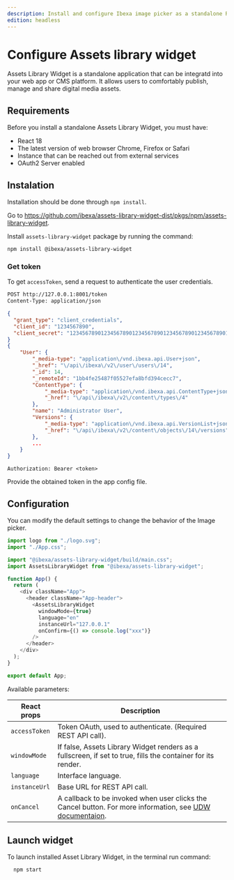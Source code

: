 ```yaml
---
description: Install and configure Ibexa image picker as a standalone React application.
edition: headless
---
```


# Configure Assets library widget

Assets Library Widget is a standalone application that can be integratd 
into your web app or CMS platform. It allows users to comfortably publish, manage and share digital media assets.

## Requirements

Before you install a standalone Assets Library Widget, you must have:

- React 18
- The latest version of web browser Chrome, Firefox or Safari
- Instance that can be reached out from external services
- OAuth2 Server enabled

## Instalation

Installation should be done through `npm install`.

Go to https://github.com/ibexa/assets-library-widget-dist/pkgs/npm/assets-library-widget.

Install `assets-library-widget` package by running the command:

`npm install @ibexa/assets-library-widget`

### Get token

To get `accessToken`, send a request to authenticate the user credentials.

```bash
POST http://127.0.0.1:8001/token
Content-Type: application/json
```

```json
{
  "grant_type": "client_credentials",
  "client_id": "1234567890",
  "client_secret": "1234567890123456789012345678901234567890123456789012345678901234567890123456789012345678901234567890123456789012345678901234567890"
}
{
    "User": {
        "_media-type": "application\/vnd.ibexa.api.User+json",
        "_href": "\/api\/ibexa\/v2\/user\/users\/14",
        "_id": 14,
        "_remoteId": "1bb4fe25487f05527efa8bfd394cecc7",
        "ContentType": {
            "_media-type": "application\/vnd.ibexa.api.ContentType+json",
            "_href": "\/api\/ibexa\/v2\/content\/types\/4"
        },
        "name": "Administrator User",
        "Versions": {
            "_media-type": "application\/vnd.ibexa.api.VersionList+json",
            "_href": "\/api\/ibexa\/v2\/content\/objects\/14\/versions"
        },
        ...
    }
}
```

`Authorization: Bearer <token>`

Provide the obtained token in the app config file.

## Configuration

You can modify the default settings to change the behavior
of the Image picker.

```js
import logo from "./logo.svg";
import "./App.css";

import "@ibexa/assets-library-widget/build/main.css";
import AssetsLibraryWidget from "@ibexa/assets-library-widget";

function App() {
  return (
    <div className="App">
      <header className="App-header">
        <AssetsLibraryWidget
          windowMode={true}
          language="en"
          instanceUrl="127.0.0.1"
          onConfirm={() => console.log("xxx")}
        />
      </header>
    </div>
  );
}

export default App;
```

Available parameters:

|React props|Description|
|---------|----------|
|`accessToken`|Token OAuth, used to authenticate. (Required REST API call).|
|`windowMode`|If false, Assets Library Widget renders as a fullscreen, if set to true, fills the container for its render.|
|`language`|Interface language.|
|`instanceUrl`|Base URL for REST API call.|
|`onCancel`|A callback to be invoked when user clicks the Cancel button. For more information, see [UDW documentaion](https://doc.ibexa.co/en/latest/administration/back_office/browser/browser/#configuration-available-only-through-js).|


## Launch widget

To launch installed Asset Library Widget, in the terminal run command:

```bash
  npm start
```